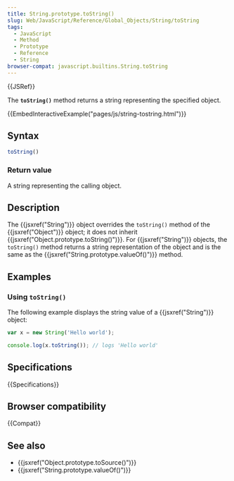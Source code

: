 ```yaml
---
title: String.prototype.toString()
slug: Web/JavaScript/Reference/Global_Objects/String/toString
tags:
  - JavaScript
  - Method
  - Prototype
  - Reference
  - String
browser-compat: javascript.builtins.String.toString
---
```

{{JSRef}}

The **`toString()`** method returns a string representing the specified object.

{{EmbedInteractiveExample("pages/js/string-tostring.html")}}

## Syntax

```js
toString()
```

### Return value

A string representing the calling object.

## Description

The {{jsxref("String")}} object overrides the `toString()` method of the
{{jsxref("Object")}} object; it does not inherit
{{jsxref("Object.prototype.toString()")}}. For
{{jsxref("String")}} objects, the `toString()` method returns a string
representation of the object and is the same as the
{{jsxref("String.prototype.valueOf()")}} method.

## Examples

### Using `toString()`

The following example displays the string value of a
{{jsxref("String")}} object:

```js
var x = new String('Hello world');

console.log(x.toString()); // logs 'Hello world'
```

## Specifications

{{Specifications}}

## Browser compatibility

{{Compat}}

## See also

- {{jsxref("Object.prototype.toSource()")}}
- {{jsxref("String.prototype.valueOf()")}}

